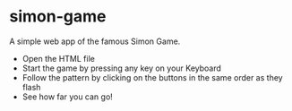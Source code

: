 # simon-game
A simple web app of the famous Simon Game.

- Open the HTML file
- Start the game by pressing any key on your Keyboard
- Follow the pattern by clicking on the buttons in the same order as they flash 
- See how far you can go!
